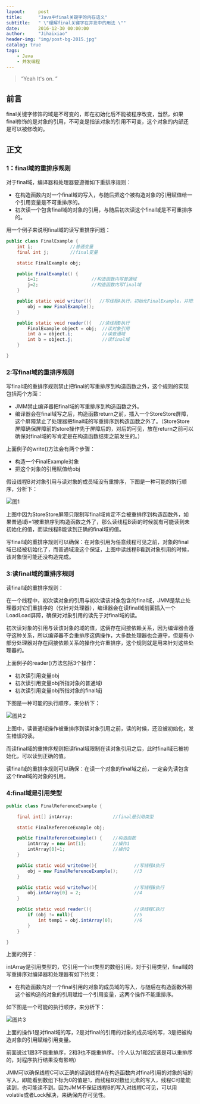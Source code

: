 ```yaml
---
layout:     post
title:      "Java中final关键字的内存语义"
subtitle:   " \"理解final关键字在并发中的用法 \""
date:       2016-12-30 00:00:00
author:     "Jihaixiao"
header-img: "img/post-bg-2015.jpg"
catalog: true
tags:
    - Java
    - 并发编程
---
```


> “Yeah It's on. ”

## 前言

final关键字修饰的域是不可变的，即在初始化后不能被程序改变，当然，如果final修饰的是对象的引用，不可变是指该对象的引用不可变，这个对象的内部还是可以被修改的。

## 正文

###  1：final域的重排序规则

对于final域，编译器和处理器要遵循如下重排序规则：

* 在构造函数内对一个final域的写入，与随后把这个被构造对象的引用赋值给一个引用变量是不可重排序的。
* 初次读一个包含final域的对象的引用，与随后初次读这个final域是不可重排序的。

用一个例子来说明final域的读写重排序问题：

```java
public class FinalExample {
    int i;              //普通变量
    final int j;        //final变量

    static FinalExample obj;

    public FinalExample() {
        i=1;                    //构造函数内写普通域
        j=2;                    //构造函数内写final域
    }

    public static void writer(){   //写线程A执行，初始化FinalExample，并把它的引用赋值给obj
        obj = new FinalExample();
    }

    public static void reader(){   //读线程B执行
        FinalExample object = obj;  //读对象引用
        int a = object.i;           //读普通域
        int b = object.j;           //读final域
    }

}
```

### 2:写final域的重排序规则

写final域的重排序规则禁止把final的写重排序到构造函数之外，这个规则的实现包括两个方面：

* JMM禁止编译器把final域的写重排序到构造函数之外。
* 编译器会在final域写之后，构造函数return之前，插入一个StoreStore屏障，这个屏障禁止了处理器把final域的写重排序到构造函数之外了。（StoreStore屏障确保屏障前的store操作先于屏障后的，对后的可见，放在return之前可以确保对final域的写肯定是在构造函数结束之前发生的。）

上面例子的write()方法会有两个步骤：

* 构造一个FinalExample对象
* 把这个对象的引用赋值给obj

假设线程B对对象引用与读对象的成员域没有重排序，下图是一种可能的执行顺序，分析下：

![图1](http://ogu2tysfa.bkt.clouddn.com/111.jpg)

上图中因为StoreStore屏障只限制写final域肯定不会被重排序到构造函数外，如果普通域i=1被重排序到构造函数之外了，那么读线程B读i的时候就有可能读到未初始化的值，而读线程B能读到正确的final域的值。

写final域的重排序规则可以确保：在对象引用为任意线程可见之前，对象的final域已经被初始化了，而普通域没这个保证，上图中读线程B看到对象引用的时候，该对象很可能还没构造完成。

### 3:读final域的重排序规则

读final域的重排序规则：

在一个线程中，初次读对象的引用与初次读该对象包含的final域，JMM是禁止处理器对它们重排序的（仅针对处理器），编译器会在读final域前面插入一个LoadLoad屏障，确保对对象引用的读先于对final域的读。

初次读对象的引用与读该对象的域的值，这俩存在间接依赖关系，因为编译器会遵守这种关系，所以编译器不会重排序这俩操作，大多数处理器也会遵守，但是有小部分处理器对存在间接依赖关系的操作允许重排序，这个规则就是用来针对这些处理器的。

上面例子的reader()方法包括3个操作：

* 初次读引用变量obj
* 初次读引用变量obj所指对象的普通域i
* 初次读引用变量obj所指对象的final域j

下图是一种可能的执行顺序，来分析下：

![图片2](http://ogu2tysfa.bkt.clouddn.com/22.png)



上图中，读普通域操作被重排序到读对象引用之前，读的时候，还没被初始化，发生错误的读。

而读final域的重排序规则把读final域限制在读对象引用之后，此时final域已被初始化，可以读到正确的值。

读final域的重排序规则可以确保：在读一个对象的final域之前，一定会先读包含这个final域的对象的引用。

### 4:final域是引用类型

```java
public class FinalReferenceExample {

    final int[] intArray;               //final是引用类型

    static FinalReferenceExample obj;

    public FinalReferenceExample() {    //构造函数
        intArray = new int[1];          //操作1
        intArray[0]=1;                  //操作2
    }

    public static void writeOne(){              //写线程A执行
        obj = new FinalReferenceExample();      //3
    }

    public static void writeTwo(){              //写线程B执行
        obj.intArray[0] = 2;                    //4
    }

    public static void reader(){                //读线程C执行
        if (obj != null){                       //5
            int temp1 = obj.intArray[0];        //6
        }
    }

}
```

上面的例子：

​	intArray是引用类型的，它引用一个int类型的数组引用，对于引用类型，final域的写重排序对编译器和处理器有如下约束：

* 在构造函数内对一个final引用的对象的成员域的写入，与随后在构造函数外把这个被构造的对象的引用赋给一个引用变量，这两个操作不能重排序。

如下图是一个可能的执行顺序，来分析下：

![图片3](http://ogu2tysfa.bkt.clouddn.com/33.png)

上面的操作1是对final域的写，2是对final的引用的对象的成员域的写，3是把被构造对象的引用赋给引用变量。

前面说过1跟3不能重排序，2和3也不能重排序。（个人认为1和2应该是可以重排序的，对程序执行结果没有影响）

JMM可以确保线程C可以正确的读到线程A在构造函数内对final引用的对象的域的写入，即能看到数组下标为0的值是1，而线程B对数组元素的写入，线程C可能能读到，也可能读不到。因为JMM不保证线程B的写入对线程C可见，可以用volatile或者Lock解决，来确保内存可见性。





